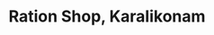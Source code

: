 ---
title: "Ration Shop, Karalikonam"
url: /karalikonam/ration-shop-karalikonam/
shop: Lebensmittel
---